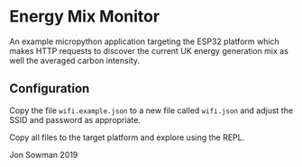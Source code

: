 # Energy Mix Monitor

An example micropython application targeting the ESP32 platform which makes
HTTP requests to discover the current UK energy generation mix as well the
averaged carbon intensity.  

## Configuration

Copy the file ``wifi.example.json`` to a new file called ``wifi.json`` and
adjust the SSID and password as appropriate.  

Copy all files to the target platform and explore using the REPL.  

Jon Sowman 2019
